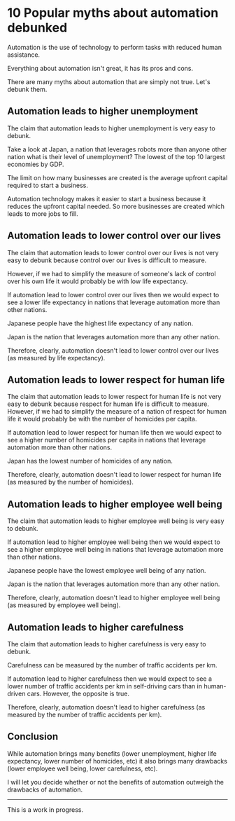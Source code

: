 # 10 Popular myths about automation debunked

Automation is the use of technology to perform tasks with reduced human assistance.

Everything about automation isn't great, it has its pros and cons.

There are many myths about automation that are simply not true. Let's debunk them.

## Automation leads to higher unemployment

The claim that automation leads to higher unemployment is very easy to debunk.

Take a look at Japan, a nation that leverages robots more than anyone other nation what is their level of unemployment? The lowest of the top 10 largest economies by GDP.

The limit on how many businesses are created is the average upfront capital required to start a business.

Automation technology makes it easier to start a business because it reduces the upfront capital needed. So more businesses are created which leads to more jobs to fill.

## Automation leads to lower control over our lives

The claim that automation leads to lower control over our lives is not very easy to debunk because control over our lives is difficult to measure.

However, if we had to simplify the measure of someone's lack of control over his own life it would probably be with low life expectancy.

If automation lead to lower control over our lives then we would expect to see a lower life expectancy in nations that leverage automation more than other nations.

Japanese people have the highest life expectancy of any nation.

Japan is the nation that leverages automation more than any other nation.

Therefore, clearly, automation doesn't lead to lower control over our lives (as measured by life expectancy).

## Automation leads to lower respect for human life

The claim that automation leads to lower respect for human life is not very easy to debunk because respect for human life is difficult to measure. However, if we had to simplify the measure of a nation of respect for human life it would probably be with the number of homicides per capita.

If automation lead to lower respect for human life then we would expect to see a higher number of homicides per capita in nations that leverage automation more than other nations.

Japan has the lowest number of homicides of any nation.

Therefore, clearly, automation doesn't lead to lower respect for human life (as measured by the number of homicides).

## Automation leads to higher employee well being

The claim that automation leads to higher employee well being is very easy to debunk.

If automation lead to higher employee well being then we would expect to see a higher employee well being in nations that leverage automation more than other nations.

Japanese people have the lowest employee well being of any nation.

Japan is the nation that leverages automation more than any other nation.

Therefore, clearly, automation doesn't lead to higher employee well being (as measured by employee well being).

## Automation leads to higher carefulness

The claim that automation leads to higher carefulness is very easy to debunk.

Carefulness can be measured by the number of traffic accidents per km.

If automation lead to higher carefulness then we would expect to see a lower number of traffic accidents per km in self-driving cars than in human-driven cars. However, the opposite is true.

Therefore, clearly, automation doesn't lead to higher carefulness (as measured by the number of traffic accidents per km).

## Conclusion

While automation brings many benefits (lower unemployment, higher life expectancy, lower number of homicides, etc) it also brings many drawbacks (lower employee well being, lower carefulness, etc).

I will let you decide whether or not the benefits of automation outweigh the drawbacks of automation.

<hr>

This is a work in progress.

